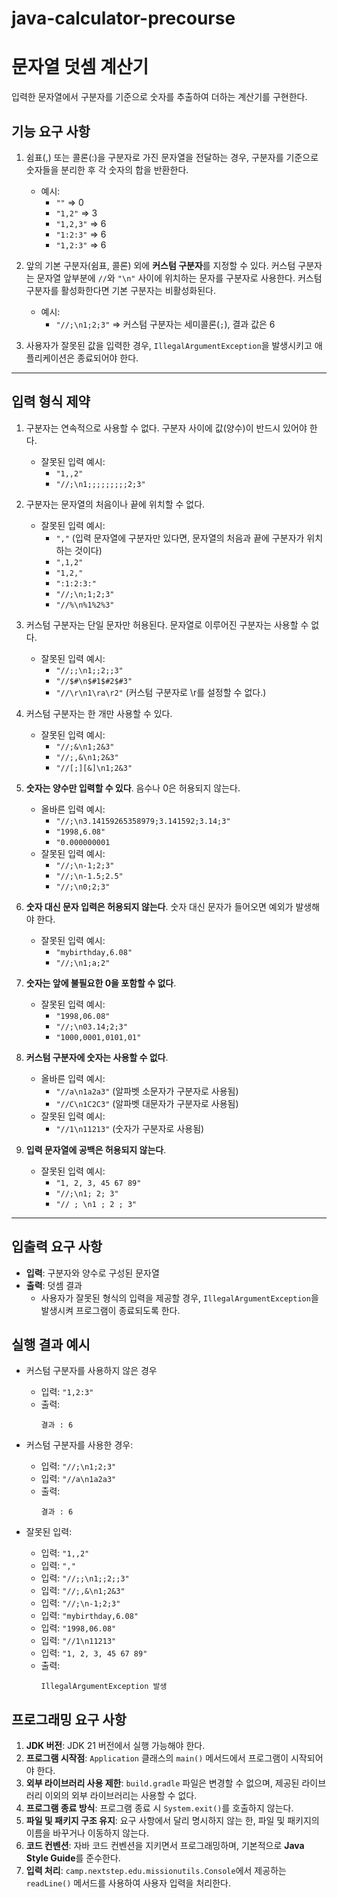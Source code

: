 # java-calculator-precourse

# 문자열 덧셈 계산기

입력한 문자열에서 구분자를 기준으로 숫자를 추출하여 더하는 계산기를 구현한다.

## 기능 요구 사항

1. 쉼표(,) 또는 콜론(:)을 구분자로 가진 문자열을 전달하는 경우, 구분자를 기준으로 숫자들을 분리한 후 각 숫자의 합을 반환한다.
    - 예시:
        - `""` => 0
        - `"1,2"` => 3
        - `"1,2,3"` => 6
        - `"1:2:3"` => 6
        - `"1,2:3"` => 6


2. 앞의 기본 구분자(쉼표, 콜론) 외에 **커스텀 구분자**를 지정할 수 있다. 커스텀 구분자는 문자열 앞부분에 `//`와 `"\n"` 사이에 위치하는 문자를 구분자로 사용한다. 커스텀 구분자를 활성화한다면 기본 구분자는 비활성화된다.
    - 예시:
        - `"//;\n1;2;3"` => 커스텀 구분자는 세미콜론(`;`), 결과 값은 6


3. 사용자가 잘못된 값을 입력한 경우, `IllegalArgumentException`을 발생시키고 애플리케이션은 종료되어야 한다.

---

## 입력 형식 제약

1. 구분자는 연속적으로 사용할 수 없다. 구분자 사이에 값(양수)이 반드시 있어야 한다.
   - 잘못된 입력 예시:
       - `"1,,2"`
       - `"//;\n1;;;;;;;;;2;3"`  
     

2. 구분자는 문자열의 처음이나 끝에 위치할 수 없다.
   - 잘못된 입력 예시:
       - `","` (입력 문자열에 구분자만 있다면, 문자열의 처음과 끝에 구분자가 위치하는 것이다)
       - `",1,2"`
       - `"1,2,"`
       - `":1:2:3:"`
       - `"//;\n;1;2;3"`
       - `"//%\n%1%2%3"`


3. 커스텀 구분자는 단일 문자만 허용된다. 문자열로 이루어진 구분자는 사용할 수 없다.
    - 잘못된 입력 예시:
        - `"//;;\n1;;2;;3"`
        - `"//$#\n$#1$#2$#3"`
        - `"//\r\n1\ra\r2"` (커스텀 구분자로 \r를 설정할 수 없다.)


4. 커스텀 구분자는 한 개만 사용할 수 있다.
    - 잘못된 입력 예시:
        - `"//;&\n1;2&3"`
        - `"//;,&\n1;2&3"`
        - `"//[;][&]\n1;2&3"`


5. **숫자는 양수만 입력할 수 있다**. 음수나 0은 허용되지 않는다.
    - 올바른 입력 예시:
        - `"//;\n3.14159265358979;3.141592;3.14;3"`
        - `"1998,6.08"`
        - `"0.000000001`
    - 잘못된 입력 예시:
        - `"//;\n-1;2;3"`
        - `"//;\n-1.5;2.5"`
        - `"//;\n0;2;3"`


6. **숫자 대신 문자 입력은 허용되지 않는다**. 숫자 대신 문자가 들어오면 예외가 발생해야 한다.
    - 잘못된 입력 예시:
        - `"mybirthday,6.08"`
        - `"//;\n1;a;2"`
        

7. **숫자는 앞에 불필요한 0을 포함할 수 없다**.
    - 잘못된 입력 예시:
        - `"1998,06.08"`
        - `"//;\n03.14;2;3"`
        - `"1000,0001,0101,01"`


8. **커스텀 구분자에 숫자는 사용할 수 없다**.
    - 올바른 입력 예시:
        - `"//a\n1a2a3"` (알파벳 소문자가 구분자로 사용됨)
        - `"//C\n1C2C3"` (알파벳 대문자가 구분자로 사용됨)
    - 잘못된 입력 예시:
        - `"//1\n11213"` (숫자가 구분자로 사용됨)


9. **입력 문자열에 공백은 허용되지 않는다**.
    - 잘못된 입력 예시:
        - `"1, 2, 3, 45 67 89"`
        - `"//;\n1; 2; 3"`
        - `"// ; \n1 ; 2 ; 3"`


---

## 입출력 요구 사항

- **입력**: 구분자와 양수로 구성된 문자열
- **출력**: 덧셈 결과
  - 사용자가 잘못된 형식의 입력을 제공할 경우, `IllegalArgumentException`을 발생시켜 프로그램이 종료되도록 한다.


## 실행 결과 예시
- 커스텀 구분자를 사용하지 않은 경우
    - 입력: `"1,2:3"`
    - 출력:
      ```
      결과 : 6
      ```

- 커스텀 구분자를 사용한 경우:
    - 입력: `"//;\n1;2;3"`
    - 입력: `"//a\n1a2a3"`
    - 출력:
      ```
      결과 : 6
      ```

- 잘못된 입력:
    - 입력: `"1,,2"`
    - 입력: `","`
    - 입력: `"//;;\n1;;2;;3"`
    - 입력: `"//;,&\n1;2&3"`
    - 입력: `"//;\n-1;2;3"`
    - 입력: `"mybirthday,6.08"`
    - 입력: `"1998,06.08"`
    - 입력: `"//1\n11213"`
    - 입력: `"1, 2, 3, 45 67 89"`
    - 출력:
      ```
      IllegalArgumentException 발생
      ```


## 프로그래밍 요구 사항

1. **JDK 버전**: JDK 21 버전에서 실행 가능해야 한다.
2. **프로그램 시작점**: `Application` 클래스의 `main()` 메서드에서 프로그램이 시작되어야 한다.
3. **외부 라이브러리 사용 제한**: `build.gradle` 파일은 변경할 수 없으며, 제공된 라이브러리 이외의 외부 라이브러리는 사용할 수 없다.
4. **프로그램 종료 방식**: 프로그램 종료 시 `System.exit()`를 호출하지 않는다.
5. **파일 및 패키지 구조 유지**: 요구 사항에서 달리 명시하지 않는 한, 파일 및 패키지의 이름을 바꾸거나 이동하지 않는다.
6. **코드 컨벤션**: 자바 코드 컨벤션을 지키면서 프로그래밍하며, 기본적으로 **Java Style Guide**를 준수한다.
7. **입력 처리**: `camp.nextstep.edu.missionutils.Console`에서 제공하는 `readLine()` 메서드를 사용하여 사용자 입력을 처리한다.


